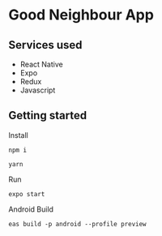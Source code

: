 # Good Neighbour App

## Services used

- React Native
- Expo
- Redux
- Javascript

## Getting started

Install

```
npm i

yarn
```

Run

```
expo start
```

Android Build

```
eas build -p android --profile preview
```
